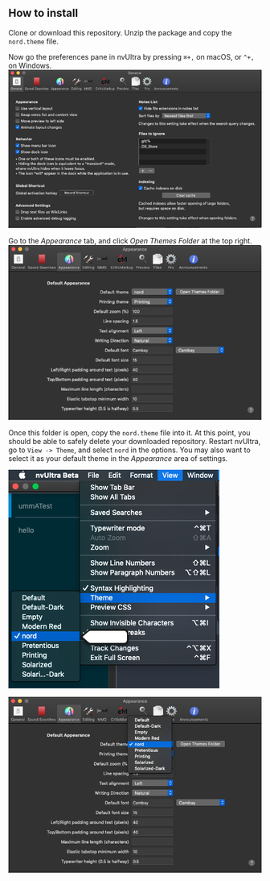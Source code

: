 ## How to install

Clone or download this repository. Unzip the package and copy the `nord.theme` file.

Now go the preferences pane in nvUltra by pressing `⌘+,` on macOS, or `^+,` on Windows. 
![Preferences](https://github.com/gaetgu/nvUltraBetaNordTheme/blob/master/images/Screen%20Shot%202020-05-31%20at%202.29.32%20PM.png?raw=true)

Go to the *Appearance* tab, and click *Open Themes Folder* at the top right.
![Open Themes Folder](https://github.com/gaetgu/nvUltraBetaNordTheme/blob/master/images/Screen%20Shot%202020-05-31%20at%202.33.22%20PM.png?raw=true)

Once this folder is open, copy the `nord.theme` file into it. At this point, you should be able to safely delete your downloaded repository. Restart nvUltra, go to `View -> Theme`, and select `nord` in the options. You may also want to select it as your default theme in the *Appearance* area of settings. 

![Select as Current Theme](https://github.com/gaetgu/nvUltraBetaNordTheme/blob/master/images/Screen%20Shot%202020-05-31%20at%202.38.19%20PM.png?raw=true)

![Select as Default Theme](https://github.com/gaetgu/nvUltraBetaNordTheme/blob/master/images/Screen%20Shot%202020-05-31%20at%202.39.32%20PM.png?raw=true)

